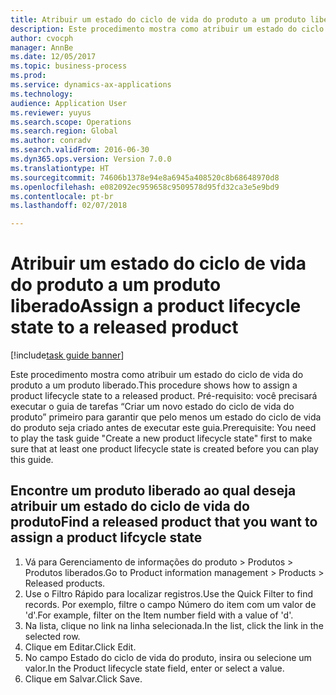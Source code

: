 ```yaml
--- 
title: Atribuir um estado do ciclo de vida do produto a um produto liberado
description: Este procedimento mostra como atribuir um estado do ciclo de vida do produto a um produto liberado.
author: cvocph
manager: AnnBe
ms.date: 12/05/2017
ms.topic: business-process
ms.prod: 
ms.service: dynamics-ax-applications
ms.technology: 
audience: Application User
ms.reviewer: yuyus
ms.search.scope: Operations
ms.search.region: Global
ms.author: conradv
ms.search.validFrom: 2016-06-30
ms.dyn365.ops.version: Version 7.0.0
ms.translationtype: HT
ms.sourcegitcommit: 74606b1378e94e8a6945a408520c8b68648970d8
ms.openlocfilehash: e082092ec959658c9509578d95fd32ca3e5e9bd9
ms.contentlocale: pt-br
ms.lasthandoff: 02/07/2018

---
```

# <a name="assign-a-product-lifecycle-state-to-a-released-product"></a><span data-ttu-id="d3e59-103">Atribuir um estado do ciclo de vida do produto a um produto liberado</span><span class="sxs-lookup"><span data-stu-id="d3e59-103">Assign a product lifecycle state to a released product</span></span>

[!include[task guide banner](../../includes/task-guide-banner.md)]

<span data-ttu-id="d3e59-104">Este procedimento mostra como atribuir um estado do ciclo de vida do produto a um produto liberado.</span><span class="sxs-lookup"><span data-stu-id="d3e59-104">This procedure shows how to assign a product lifecycle state to a released product.</span></span> <span data-ttu-id="d3e59-105">Pré-requisito: você precisará executar o guia de tarefas “Criar um novo estado do ciclo de vida do produto” primeiro para garantir que pelo menos um estado do ciclo de vida do produto seja criado antes de executar este guia.</span><span class="sxs-lookup"><span data-stu-id="d3e59-105">Prerequisite: You need to play the task guide "Create a new product lifecycle state" first to make sure that at least one product lifecycle state is created before you can play this guide.</span></span>


## <a name="find-a-released-product-that-you-want-to-assign-a-product-lifcycle-state"></a><span data-ttu-id="d3e59-106">Encontre um produto liberado ao qual deseja atribuir um estado do ciclo de vida do produto</span><span class="sxs-lookup"><span data-stu-id="d3e59-106">Find a released product that you want to assign a product lifcycle state</span></span>
1. <span data-ttu-id="d3e59-107">Vá para Gerenciamento de informações do produto > Produtos > Produtos liberados.</span><span class="sxs-lookup"><span data-stu-id="d3e59-107">Go to Product information management > Products > Released products.</span></span>
2. <span data-ttu-id="d3e59-108">Use o Filtro Rápido para localizar registros.</span><span class="sxs-lookup"><span data-stu-id="d3e59-108">Use the Quick Filter to find records.</span></span> <span data-ttu-id="d3e59-109">Por exemplo, filtre o campo Número do item com um valor de 'd'.</span><span class="sxs-lookup"><span data-stu-id="d3e59-109">For example, filter on the Item number field with a value of 'd'.</span></span>
3. <span data-ttu-id="d3e59-110">Na lista, clique no link na linha selecionada.</span><span class="sxs-lookup"><span data-stu-id="d3e59-110">In the list, click the link in the selected row.</span></span>
4. <span data-ttu-id="d3e59-111">Clique em Editar.</span><span class="sxs-lookup"><span data-stu-id="d3e59-111">Click Edit.</span></span>
5. <span data-ttu-id="d3e59-112">No campo Estado do ciclo de vida do produto, insira ou selecione um valor.</span><span class="sxs-lookup"><span data-stu-id="d3e59-112">In the Product lifecycle state field, enter or select a value.</span></span>
6. <span data-ttu-id="d3e59-113">Clique em Salvar.</span><span class="sxs-lookup"><span data-stu-id="d3e59-113">Click Save.</span></span>


